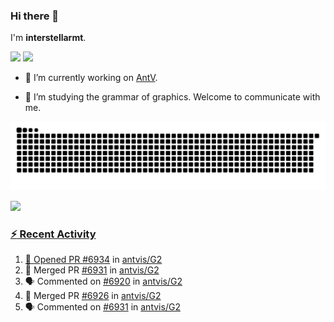 ### Hi there 👋

I'm **interstellarmt**.

[![](https://img.shields.io/endpoint?url=https://awards.antv.vision/interstellarmt-g2-contributor.json)](https://github.com/antvis/g2)
[![](https://img.shields.io/endpoint?url=https://awards.antv.vision/interstellarmt-gpt-vis-contributor.json)](https://github.com/antvis/gpt-vis)

- 🔭 I’m currently working on [AntV](https://github.com/antvis).

- 📖 I’m studying the grammar of graphics. Welcome to communicate with me.

![](https://raw.githubusercontent.com/interstellarmt/interstellarmt/refs/heads/output/github-contribution-grid-snake.svg)
<div>
  <a href="https://github.com/interstellarmt">
  <img height="180em" src="https://github-readme-stats-eight-theta.vercel.app/api?username=interstellarmt&show_icons=true&include_all_commits=true&count_private=true&theme=tokyonight"/>
</div>
    
### :zap: Recent Activity

<!--START_SECTION:activity-->
1. 💪 Opened PR [#6934](https://github.com/antvis/G2/pull/6934) in [antvis/G2](https://github.com/antvis/G2)
2. 🎉 Merged PR [#6931](https://github.com/antvis/G2/pull/6931) in [antvis/G2](https://github.com/antvis/G2)
3. 🗣 Commented on [#6920](https://github.com/antvis/G2/issues/6920#issuecomment-2910975041) in [antvis/G2](https://github.com/antvis/G2)
4. 🎉 Merged PR [#6926](https://github.com/antvis/G2/pull/6926) in [antvis/G2](https://github.com/antvis/G2)
5. 🗣 Commented on [#6931](https://github.com/antvis/G2/pull/6931#issuecomment-2910969095) in [antvis/G2](https://github.com/antvis/G2)
<!--END_SECTION:activity-->

